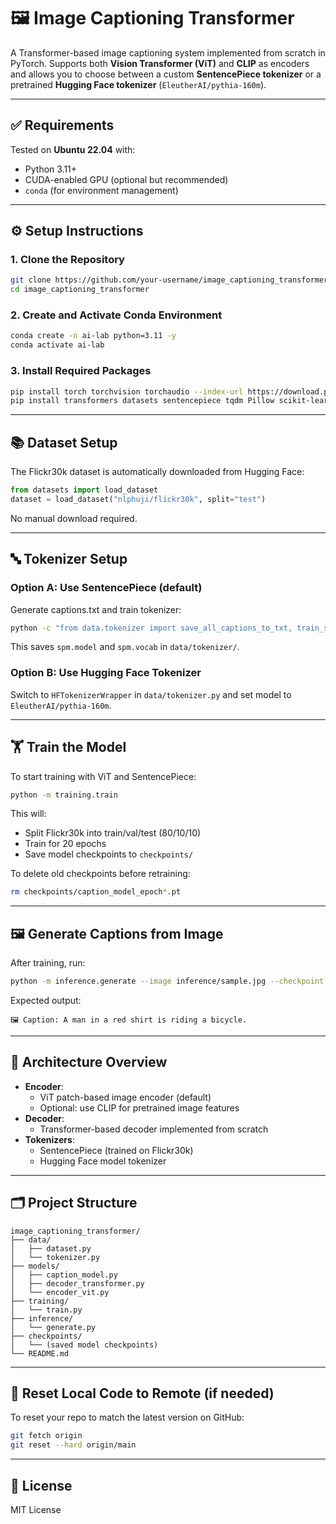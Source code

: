 # 🖼️ Image Captioning Transformer

A Transformer-based image captioning system implemented from scratch in PyTorch. Supports both **Vision Transformer (ViT)** and **CLIP** as encoders and allows you to choose between a custom **SentencePiece tokenizer** or a pretrained **Hugging Face tokenizer** (`EleutherAI/pythia-160m`).

---

## ✅ Requirements

Tested on **Ubuntu 22.04** with:

- Python 3.11+
- CUDA-enabled GPU (optional but recommended)
- `conda` (for environment management)

---

## ⚙️ Setup Instructions

### 1. Clone the Repository

```bash
git clone https://github.com/your-username/image_captioning_transformer.git
cd image_captioning_transformer
```

### 2. Create and Activate Conda Environment

```bash
conda create -n ai-lab python=3.11 -y
conda activate ai-lab
```

### 3. Install Required Packages

```bash
pip install torch torchvision torchaudio --index-url https://download.pytorch.org/whl/cu118
pip install transformers datasets sentencepiece tqdm Pillow scikit-learn matplotlib
```

---

## 📚 Dataset Setup

The Flickr30k dataset is automatically downloaded from Hugging Face:

```python
from datasets import load_dataset
dataset = load_dataset("nlphuji/flickr30k", split="test")
```

No manual download required.

---

## 🔤 Tokenizer Setup

### Option A: Use SentencePiece (default)

Generate captions.txt and train tokenizer:

```bash
python -c "from data.tokenizer import save_all_captions_to_txt, train_sentencepiece; save_all_captions_to_txt(); train_sentencepiece()"
```

This saves `spm.model` and `spm.vocab` in `data/tokenizer/`.

### Option B: Use Hugging Face Tokenizer

Switch to `HFTokenizerWrapper` in `data/tokenizer.py` and set model to `EleutherAI/pythia-160m`.

---

## 🏋️ Train the Model

To start training with ViT and SentencePiece:

```bash
python -m training.train
```

This will:

- Split Flickr30k into train/val/test (80/10/10)
- Train for 20 epochs
- Save model checkpoints to `checkpoints/`

To delete old checkpoints before retraining:

```bash
rm checkpoints/caption_model_epoch*.pt
```

---

## 🖼️ Generate Captions from Image

After training, run:

```bash
python -m inference.generate --image inference/sample.jpg --checkpoint checkpoints/caption_model_epoch10.pt
```

Expected output:

```
🖼️ Caption: A man in a red shirt is riding a bicycle.
```

---

## 🧠 Architecture Overview

- **Encoder**:
  - ViT patch-based image encoder (default)
  - Optional: use CLIP for pretrained image features
- **Decoder**:
  - Transformer-based decoder implemented from scratch
- **Tokenizers**:
  - SentencePiece (trained on Flickr30k)
  - Hugging Face model tokenizer

---

## 🗂️ Project Structure

```
image_captioning_transformer/
├── data/
│   ├── dataset.py
│   └── tokenizer.py
├── models/
│   ├── caption_model.py
│   ├── decoder_transformer.py
│   └── encoder_vit.py
├── training/
│   └── train.py
├── inference/
│   └── generate.py
├── checkpoints/
│   └── (saved model checkpoints)
└── README.md
```

---

## 🧹 Reset Local Code to Remote (if needed)

To reset your repo to match the latest version on GitHub:

```bash
git fetch origin
git reset --hard origin/main
```

---

## 📝 License

MIT License
